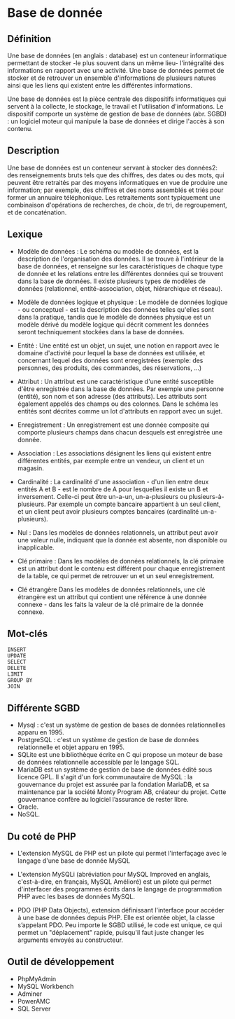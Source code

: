 # Base de donnée

## Définition

Une base de données (en anglais : database) est un conteneur informatique permettant de stocker -le plus souvent dans un même lieu- l'intégralité des informations en rapport avec une activité. Une base de données permet de stocker et de retrouver un ensemble d'informations de plusieurs natures ainsi que les liens qui existent entre les différentes informations.

Une base de données est la pièce centrale des dispositifs informatiques qui servent à la collecte, le stockage, le travail et l'utilisation d'informations. Le dispositif comporte un système de gestion de base de données (abr. SGBD) : un logiciel moteur qui manipule la base de données et dirige l'accès à son contenu.

## Description 

Une base de données est un conteneur servant à stocker des données2: des renseignements bruts tels que des chiffres, des dates ou des mots, qui peuvent être retraités par des moyens informatiques en vue de produire une information; par exemple, des chiffres et des noms assemblés et triés pour former un annuaire téléphonique. Les retraitements sont typiquement une combinaison d'opérations de recherches, de choix, de tri, de regroupement, et de concaténation.

## Lexique

  - Modèle de données : 
 	Le schéma ou modèle de données, est la description de l'organisation des données. Il se trouve à l'intérieur de la base de données, et renseigne sur les caractéristiques de chaque type de donnée et les relations entre les différentes données qui se trouvent dans la base de données. Il existe plusieurs types de modèles de données (relationnel, entité-association, objet, hiérarchique et réseau).

  - Modèle de données logique et physique : 
 	Le modèle de données logique - ou conceptuel - est la description des données telles qu'elles sont dans la pratique, tandis que le modèle de données physique est un modèle dérivé du modèle logique qui décrit comment les données seront techniquement stockées dans la base de données.

  - Entité : 
  	Une entité est un objet, un sujet, une notion en rapport avec le domaine d'activité pour lequel la base de données est utilisée, et concernant lequel des données sont enregistrées (exemple: des personnes, des produits, des commandes, des réservations, …)

  - Attribut :
  	Un attribut est une caractéristique d'une entité susceptible d'être enregistrée dans la base de données. Par exemple une personne (entité), son nom et son adresse (des attributs). Les attributs sont également appelés des champs ou des colonnes. Dans le schéma les entités sont décrites comme un lot d'attributs en rapport avec un sujet.

  - Enregistrement :
  	Un enregistrement est une donnée composite qui comporte plusieurs champs dans chacun desquels est enregistrée une donnée.

  - Association :
  	Les associations désignent les liens qui existent entre différentes entités, par exemple entre un vendeur, un client et un magasin.

  - Cardinalité :
  	La cardinalité d'une association - d'un lien entre deux entités A et B - est le nombre de A pour lesquelles il existe un B et inversement. Celle-ci peut être un-a-un, un-a-plusieurs ou plusieurs-à-plusieurs. Par exemple un compte bancaire appartient à un seul client, et un client peut avoir plusieurs comptes bancaires (cardinalité un-a-plusieurs).

  - Nul : 
  	Dans les modèles de données relationnels, un attribut peut avoir une valeur nulle, indiquant que la donnée est absente, non disponible ou inapplicable.

  - Clé primaire :
  	Dans les modèles de données relationnels, la clé primaire est un attribut dont le contenu est différent pour chaque enregistrement de la table, ce qui permet de retrouver un et un seul enregistrement.

  - Clé étrangère
	Dans les modèles de données relationnels, une clé étrangère est un attribut qui contient une référence à une donnée connexe - dans les faits la valeur de la clé primaire de la donnée connexe.

## Mot-clés

	INSERT
	UPDATE
	SELECT
	DELETE
	LIMIT
	GROUP BY
	JOIN

## Différente SGBD

  - Mysql : c'est un système de gestion de bases de données relationnelles apparu en 1995.
  - PostgreSQL : c'est un système de gestion de base de données relationnelle et objet apparu en 1995.
  - SQLite est une bibliothèque écrite en C qui propose un moteur de base de données 	relationnelle accessible par le langage SQL.
  - MariaDB est un système de gestion de base de données édité sous licence GPL. Il s'agit d'un fork communautaire de MySQL : la gouvernance du projet est assurée par la fondation MariaDB, et sa maintenance par la société Monty Program AB, créateur du projet. Cette gouvernance confère au logiciel l’assurance de rester libre.
  - Oracle.
  - NoSQL.

## Du coté de PHP

 - L'extension MySQL de PHP est un pilote qui permet l'interfaçage avec le langage d'une base de donnée MySQL

 - L'extension MySQLi (abréviation pour MySQL Improved en anglais, c'est-à-dire, en français, MySQL Amélioré) est un pilote qui permet d'interfacer des programmes écrits dans le langage de programmation PHP avec les bases de données MySQL.

 - PDO (PHP Data Objects), extension définissant l'interface pour accéder à une base de données depuis PHP. Elle est orientée objet, la classe s’appelant PDO. Peu importe le SGBD utilisé, le code est unique, ce qui permet un "déplacement" rapide, puisqu'il faut juste changer les arguments envoyés au constructeur.

## Outil de développement

  - PhpMyAdmin
  - MySQL Workbench
  - Adminer
  - PowerAMC
  - SQL Server

 